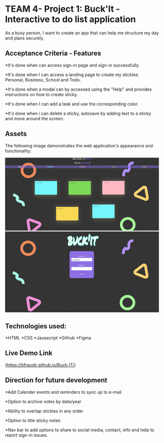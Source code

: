 # TEAM 4- Project 1: Buck'It - Interactive to do list application

As a busy person, I want to create an app that can help me structure my day and plans securely.


## Acceptance Criteria - Features

*It's done when can access sign-in page and sign-in successfully.

*It's done when I can access a landing page to create my stickies: Personal, Business, School and Todo.

*It's done when a modal can by accessed using the "Help" and provides instructions on how to create sticky.

*It's done when I can add a task and use the corresponding color.

*It's done when i can delete a sticky, autosave by adding text to a sticky and move around the screen.



## Assets
The following image demonstrates the web application's appearance and functionality:

![alt text](Assets/image_720.png)
![alt text](Assets/screenshot_2024-12-01_224403_720.png)



## Technologies used:

*HTML 
*CSS
*Javascript
*Github
*Figma


## Live Demo Link

(https://bfrausb.github.io/Buck-IT/)

## Direction for future development

*Add Calender events and reminders to sync up to e-mail

*Option to archive notes by date/year

*Ability to overlap stickies in any order

*Option to title sticky notes

*Nav bar to add options to share to social media, contact, info and help to report sign-in issues.

[def]: screenshot_2024-12-01_224403_720.png